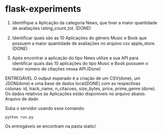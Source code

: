 # flask-experiments

1. Identiﬁque a Aplicação da categoria News, que tiver a
maior quantidade de avaliações rating_count_tot. (DONE)

2. Identiﬁcar quais são as 10 Aplicações do gênero
Music e Book que possuem a maior quantidade de
avaliações no arquivo csv apple_store. (DONE)

3. Após encontrar a aplicação do tipo News utilize a sua
API para identiﬁcar quais das 10 aplicações do tipo
Music e Book possuem o maior número de citações
nessa API.(Done)

ENTREGÁVEL
O output esperado é a criação de um CSV(done), um JSON(done) e uma
base de dados local(DONE) com as respectivas colunas: id,
track_name, n_citacoes, size_bytes, price, prime_genre (done). Os
dados relativos às Aplicações estão disponíveis no arquivo
abaixo. Arquivo de dado

Suba o servidor usando esse comando:
```
python run.py
```

Os entregáveis se encontram na pasta static/